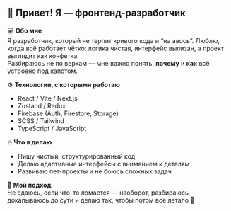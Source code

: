 ## 👋 Привет! Я — фронтенд-разработчик

💻 **Обо мне**  
Я разработчик, который не терпит кривого кода и “на авось”. Люблю, когда всё работает чётко: логика чистая, интерфейс вылизан, а проект выглядит как конфетка.  
Разбираюсь не по верхам — мне важно понять, **почему** и **как** всё устроено под капотом.  

⚙️ **Технологии, с которыми работаю**  
- React / Vite / Next.js  
- Zustand / Redux  
- Firebase (Auth, Firestore, Storage)  
- SCSS / Tailwind  
- TypeScript / JavaScript  

🔥 **Что я делаю**  
- Пишу чистый, структурированный код  
- Делаю адаптивные интерфейсы с вниманием к деталям  
- Развиваю пет-проекты и не боюсь сложных задач  

💬 **Мой подход**  
Не сдаюсь, если что-то ломается — наоборот, разбираюсь, докапываюсь до сути и делаю так, чтобы потом всё летало 🚀  
